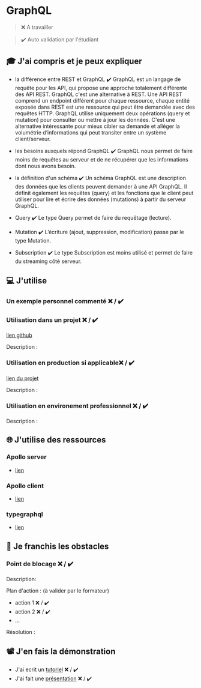 # GraphQL

> ❌ A travailler

> ✔️ Auto validation par l'étudiant

## 🎓 J'ai compris et je peux expliquer

- la différence entre REST et GraphQL ✔️
GraphQL est un langage de requête pour les API, qui propose une approche totalement différente des API REST. GraphQL c'est une alternative à REST.
Une API REST comprend un endpoint différent pour chaque ressource, chaque entité exposée dans REST est une ressource qui peut être demandée avec des requêtes HTTP. GraphQL utilise uniquement deux opérations (query et mutation) pour consulter ou mettre à jour les données. C'est une alternative intéressante pour mieux cibler sa demande et alléger la volumétrie d’informations qui peut transiter entre un système client/serveur.

- les besoins auxquels répond GraphQL ✔️
GraphQL nous permet de faire moins de requêtes au serveur et de ne récupérer que les informations dont nous avons besoin.

- la définition d'un schéma ✔️
Un schéma GraphQL est une description des données que les clients peuvent demander à une API GraphQL. Il définit également les requêtes (query) et les fonctions que le client peut utiliser pour lire et écrire des données (mutations) à partir du serveur GraphQL.

- Query ✔️
Le type Query permet de faire du requêtage (lecture).

- Mutation ✔️
L’écriture (ajout, suppression, modification) passe par le type Mutation.

- Subscription ✔️
Le type Subscription est moins utilisé et permet de faire du streaming côté serveur.

## 💻 J'utilise

### Un exemple personnel commenté ❌ / ✔️

### Utilisation dans un projet ❌ / ✔️

[lien github](...)

Description :

### Utilisation en production si applicable❌ / ✔️

[lien du projet](...)

Description :

### Utilisation en environement professionnel ❌ / ✔️

Description :

## 🌐 J'utilise des ressources

### Apollo server

- [lien](https://www.apollographql.com/docs/apollo-server/v3/)

### Apollo client
- [lien](https://www.apollographql.com/docs/react/)

### typegraphql
- [lien](https://typegraphql.com/docs/getting-started.html)


## 🚧 Je franchis les obstacles

### Point de blocage ❌ / ✔️

Description:

Plan d'action : (à valider par le formateur)

- action 1 ❌ / ✔️
- action 2 ❌ / ✔️
- ...

Résolution :

## 📽️ J'en fais la démonstration

- J'ai ecrit un [tutoriel](...) ❌ / ✔️
- J'ai fait une [présentation](...) ❌ / ✔️
